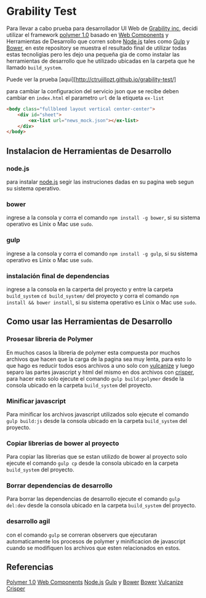 # Grability Test

Para llevar a cabo prueba para desarrollador UI Web de [Grability inc](http://www.grability.com/), decidi utilizar el framework [polymer 1.0](https://www.polymer-project.org/1.0/) basado en [Web Components](http://webcomponents.org/) y Herramientas de  Desarrollo que corren sobre [Node.js](https://nodejs.org/en/) tales como [Gulp](http://gulpjs.com/) y [Bower](http://bower.io/), en este repository se muestra el resultado final de utilizar todas estas tecnoligias pero les dejo una pequeña gia de como instalar las herramientas de desarrollo que he utilizado ubicadas en la carpeta que he llamado `build_system`.

Puede ver la prueba [aqui][http://ctrujillozt.github.io/grability-test/]

para cambiar la configuracion del servicio json que se recibe deben cambiar en `index.html` el parametro `url` de la etiqueta `ex-list`

```html
<body class="fullbleed layout vertical center-center">
    <div id="sheet">
        <ex-list url="news_mock.json"></ex-list>
    </div>
</body>
```

## Instalacion de Herramientas de Desarrollo

### node.js

para instalar [node.js](https://nodejs.org/en/) segir las instruciones dadas en su pagina web segun su sistema operativo.

### bower

ingrese a la consola y corra el comando ```npm install -g bower```, si su sistema operativo es Linix o Mac use ```sudo```.

### gulp

ingrese a la consola y corra el comando ```npm install -g gulp```, si su sistema operativo es Linix o Mac use ```sudo```.

### instalación final de dependencias

ingrese a la consola en la carperta del proyecto y entre la carpeta `build_system` ```cd build_system/``` del proyecto  y corra el comando ```npm install && bower install```, si su sistema operativo es Linix o Mac use ```sudo```.

## Como usar las Herramientas de Desarrollo

### Prosesar libreria de Polymer

En muchos casos la libreria de polymer esta compuesta por muchos archivos que hacen que la carga de la pagina sea muy lenta, para esto lo que hago es reducir todos esos archivos a uno solo con [vulcanize](https://github.com/sindresorhus/gulp-vulcanize) y luego separo las partes javascript y html del mismo en dos archivos con [crisper](https://github.com/ragingwind/gulp-crisper), para hacer esto solo ejecute el comando   ```gulp build:polymer``` desde la consola ubicado en la carpeta `build_system` del proyecto.

### Minificar javascript

Para minificar los archivos javascript utilizados solo ejecute el comando   ```gulp build:js``` desde la consola ubicado en la carpeta `build_system` del proyecto.

### Copiar librerias de bower al proyecto

Para copiar las librerias que se estan utilizdo de bower al proyecto solo ejecute el comando   ```gulp cp``` desde la consola ubicado en la carpeta `build_system` del proyecto.

### Borrar dependencias de desarrollo

Para borrar las dependencias de desarrollo ejecute el comando   ```gulp del:dev``` desde la consola ubicado en la carpeta `build_system` del proyecto.

### desarrollo agil

con el comando ```gulp``` se correran observers que ejecutaran automaticamente los procesos de polymer y minificacion de javascript cuando se modifiquen los archivos que esten relacionados en estos.

## Referencias

[Polymer 1.0](https://www.polymer-project.org/1.0/)
[Web Components](http://webcomponents.org/)
[Node.js](https://nodejs.org/en/)
[Gulp](http://gulpjs.com/) y [Bower](http://bower.io/)
[Bower](http://bower.io/)
[Vulcanize](https://github.com/sindresorhus/gulp-vulcanize)
[Crisper](https://github.com/ragingwind/gulp-crisper)
